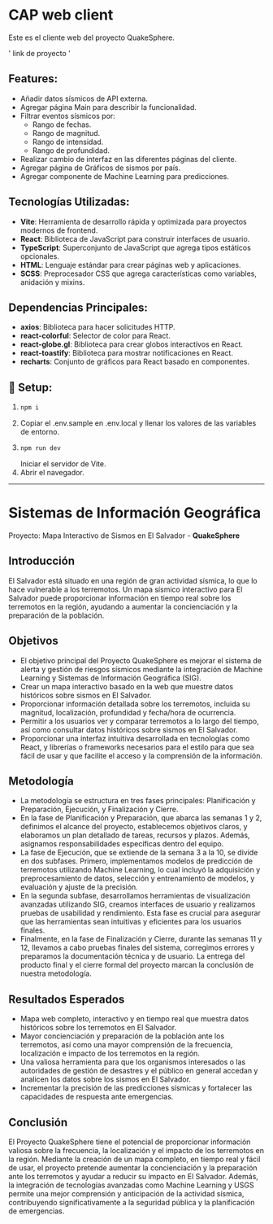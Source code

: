 # CAP web client

Este es el cliente web del proyecto QuakeSphere.

' link de proyecto '

## Features:
- Añadir datos sísmicos de API externa.
- Agregar página Main para describir la funcionalidad.
- Filtrar eventos sísmicos por:
  - Rango de fechas.
  - Rango de magnitud.
  - Rango de intensidad.
  - Rango de profundidad.
- Realizar cambio de interfaz en las diferentes páginas del cliente.
- Agregar página de Gráficos de sismos por país.
- Agregar componente de Machine Learning para predicciones.

## Tecnologías Utilizadas:
- **Vite**: Herramienta de desarrollo rápida y optimizada para proyectos modernos de frontend.
- **React**: Biblioteca de JavaScript para construir interfaces de usuario.
- **TypeScript**: Superconjunto de JavaScript que agrega tipos estáticos opcionales.
- **HTML**: Lenguaje estándar para crear páginas web y aplicaciones.
- **SCSS**: Preprocesador CSS que agrega características como variables, anidación y mixins.

## Dependencias Principales:
- **axios**: Biblioteca para hacer solicitudes HTTP.
- **react-colorful**: Selector de color para React.
- **react-globe.gl**: Biblioteca para crear globos interactivos en React.
- **react-toastify**: Biblioteca para mostrar notificaciones en React.
- **recharts**: Conjunto de gráficos para React basado en componentes.
  
## :wrench: Setup:
1. ```bash
   npm i
   ```
2. Copiar el .env.sample en .env.local y llenar los valores de las variables de entorno.
3. ```bash
   npm run dev
   ```
   Iniciar el servidor de Vite.
4. Abrir el navegador.

---

# Sistemas de Información Geográfica

Proyecto: Mapa Interactivo de Sismos en El Salvador - **QuakeSphere**

## Introducción

El Salvador está situado en una región de gran actividad sísmica, lo que lo hace vulnerable a los terremotos. Un mapa sísmico interactivo para El Salvador puede proporcionar información en tiempo real sobre los terremotos en la región, ayudando a aumentar la concienciación y la preparación de la población.

## Objetivos

- El objetivo principal del Proyecto QuakeSphere es mejorar el sistema de alerta y gestión de riesgos sísmicos mediante la integración de Machine Learning y Sistemas de Información Geográfica (SIG).
- Crear un mapa interactivo basado en la web que muestre datos históricos sobre sismos en El Salvador.
- Proporcionar información detallada sobre los terremotos, incluida su magnitud, localización, profundidad y fecha/hora de ocurrencia.
- Permitir a los usuarios ver y comparar terremotos a lo largo del tiempo, así como consultar datos históricos sobre sismos en El Salvador.
- Proporcionar una interfaz intuitiva desarrollada en tecnologías como React, y librerías o frameworks necesarios para el estilo para que sea fácil de usar y que facilite el acceso y la comprensión de la información.

## Metodología

- La metodología se estructura en tres fases principales: Planificación y Preparación, Ejecución, y Finalización y Cierre.
- En la fase de Planificación y Preparación, que abarca las semanas 1 y 2, definimos el alcance del proyecto, establecemos objetivos claros, y elaboramos un plan detallado de tareas, recursos y plazos. Además, asignamos responsabilidades específicas dentro del equipo.
- La fase de Ejecución, que se extiende de la semana 3 a la 10, se divide en dos subfases. Primero, implementamos modelos de predicción de terremotos utilizando Machine Learning, lo cual incluyó la adquisición y preprocesamiento de datos, selección y entrenamiento de modelos, y evaluación y ajuste de la precisión.
- En la segunda subfase, desarrollamos herramientas de visualización avanzadas utilizando SIG, creamos interfaces de usuario y realizamos pruebas de usabilidad y rendimiento. Esta fase es crucial para asegurar que las herramientas sean intuitivas y eficientes para los usuarios finales.
- Finalmente, en la fase de Finalización y Cierre, durante las semanas 11 y 12, llevamos a cabo pruebas finales del sistema, corregimos errores y preparamos la documentación técnica y de usuario. La entrega del producto final y el cierre formal del proyecto marcan la conclusión de nuestra metodología.

## Resultados Esperados

- Mapa web completo, interactivo y en tiempo real que muestra datos históricos sobre los terremotos en El Salvador.
- Mayor concienciación y preparación de la población ante los terremotos, así como una mayor comprensión de la frecuencia, localización e impacto de los terremotos en la región.
- Una valiosa herramienta para que los organismos interesados o las autoridades de gestión de desastres y el público en general accedan y analicen los datos sobre los sismos en El Salvador.
- Incrementar la precisión de las predicciones sísmicas y fortalecer las capacidades de respuesta ante emergencias.

## Conclusión

El Proyecto QuakeSphere tiene el potencial de proporcionar información valiosa sobre la frecuencia, la localización y el impacto de los terremotos en la región. Mediante la creación de un mapa completo, en tiempo real y fácil de usar, el proyecto pretende aumentar la concienciación y la preparación ante los terremotos y ayudar a reducir su impacto en El Salvador. Además, la integración de tecnologías avanzadas como Machine Learning y USGS permite una mejor comprensión y anticipación de la actividad sísmica, contribuyendo significativamente a la seguridad pública y la planificación de emergencias.
